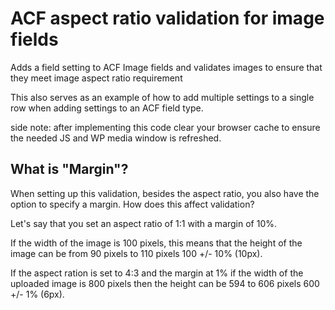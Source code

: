 # ACF aspect ratio validation for image fields

Adds a field setting to ACF Image fields and validates images to ensure that they meet image aspect ratio requirement

This also serves as an example of how to add multiple settings to a single row when adding settings to an ACF field type.

side note: after implementing this code clear your browser cache to ensure the needed JS and WP media window is refreshed.

## What is "Margin"?

When setting up this validation, besides the aspect ratio, you also have the option to specify a margin. How does this affect validation?

Let's say that you set an aspect ratio of 1:1 with a margin of 10%.

If the width of the image is 100 pixels, this means that the height of the image can be from 90 pixels to 110 pixels 100 +/- 10% (10px).

If the aspect ration is set to 4:3 and the margin at 1% if the width of the uploaded image is 800 pixels then the height can be 594 to 606 pixels
 600 +/- 1% (6px).
